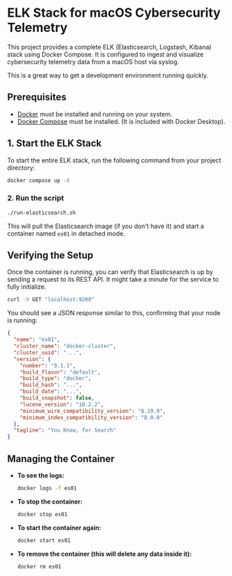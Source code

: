 # ELK Stack for macOS Cybersecurity Telemetry

This project provides a complete ELK (Elasticsearch, Logstash, Kibana) stack using Docker Compose. It is configured to ingest and visualize cybersecurity telemetry data from a macOS host via syslog.

This is a great way to get a development environment running quickly.

## Prerequisites

- [Docker](https://docs.docker.com/get-docker/) must be installed and running on your system.
- [Docker Compose](https://docs.docker.com/compose/install/) must be installed. (It is included with Docker Desktop).

## 1. Start the ELK Stack

To start the entire ELK stack, run the following command from your project directory:

```sh
docker compose up -d
```

### 2. Run the script

```sh
./run-elasticsearch.sh
```

This will pull the Elasticsearch image (if you don't have it) and start a container named `es01` in detached mode.

## Verifying the Setup

Once the container is running, you can verify that Elasticsearch is up by sending a request to its REST API. It might take a minute for the service to fully initialize.

```sh
curl -X GET "localhost:9200"
```

You should see a JSON response similar to this, confirming that your node is running:

```json
{
  "name": "es01",
  "cluster_name": "docker-cluster",
  "cluster_uuid": "...",
  "version": {
    "number": "9.1.3",
    "build_flavor": "default",
    "build_type": "docker",
    "build_hash": "...",
    "build_date": "...",
    "build_snapshot": false,
    "lucene_version": "10.2.2",
    "minimum_wire_compatibility_version": "8.19.0",
    "minimum_index_compatibility_version": "8.0.0"
  },
  "tagline": "You Know, for Search"
}
```

## Managing the Container

- **To see the logs:**

  ```sh
  docker logs -f es01
  ```

- **To stop the container:**

  ```sh
  docker stop es01
  ```

- **To start the container again:**

  ```sh
  docker start es01
  ```

- **To remove the container (this will delete any data inside it):**
  ```sh
  docker rm es01
  ```
